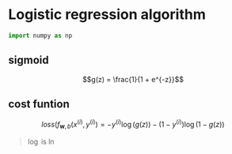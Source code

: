 # Logistic regression algorithm
```python
import numpy as np
```

## sigmoid
$$g(z) = \frac{1}{1 + e^{-z}}$$

## cost funtion
$$loss(f_{\mathbf{w},b}(x^{(i)}, y^{(i)}) = -y^{(i)}\log(g(z)) - (1-y^{(i)})\log(1 - g(z)) $$
> $\log$ is $\ln$
